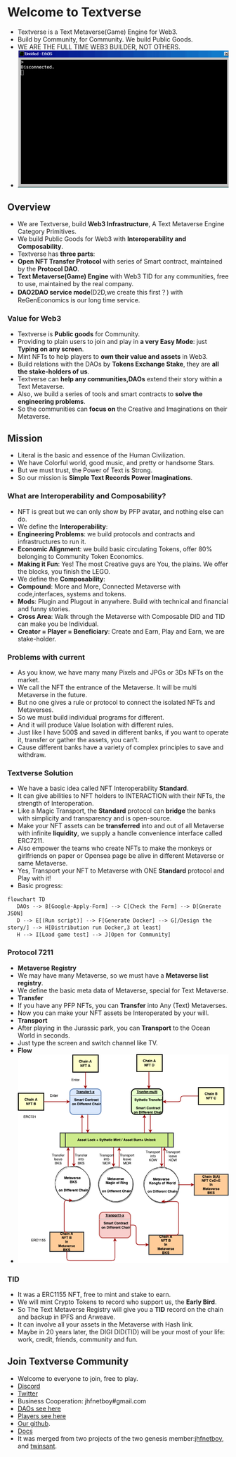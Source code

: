 # Welcome to Textverse
+ Textverse is a Text Metaverse(Game) Engine for Web3.
+ Build by Community, for Community. We build Public Goods.
+ WE ARE THE FULL TIME WEB3 BUILDER, NOT OTHERS.
+ ![Deck](https://github.com/DAO-SX/ethos/blob/main/doc/static/printer.gif)

## Overview
+ We are Textverse, build **Web3 Infrastructure**, A Text Metaverse Engine Category Primitives.
+ We build Public Goods for Web3 with **Interoperability and Composability**.
+ Textverse has **three parts**: 
+ **Open NFT Transfer Protocol** with series of Smart contract, maintained by the **Protocol DAO**.
+ **Text Metaverse(Game) Engine** with Web3 TID for any communities, free to use, maintained by the real company.
+ **DAO2DAO service mode**(D2D,we create this first？) with ReGenEconomics is our long time service.

### Value for Web3
+ Textverse is **Public goods** for Community.
+ Providing to plain users to join and play in **a very Easy Mode**: just **Typing on any screen**.
+ Mint NFTs to help players to **own their value and assets** in Web3.
+ Build relations with the DAOs by **Tokens Exchange Stake**, they are **all the stake-holders of us**.
+ Textverse can **help any communities,DAOs** extend their story within a Text Metaverse.
+ Also, we build a series of tools and smart contracts to **solve the engineering problems**.
+ So the communities can **focus on** the Creative and Imaginations on their Metaverse. 

## Mission
+ Literal is the basic and essence of the Human Civilization.
+ We have Colorful world, good music, and pretty or handsome Stars.
+ But we must trust, the Power of Text is Strong.
+ So our mission is **Simple Text Records Power Imaginations**.

### What are Interoperability and Composability?
+ NFT is great but we can only show by PFP avatar, and nothing else can do.
+ We define the **Interoperability**:
+ **Engineering Problems**: we build protocols and contracts and infrastructures to run it.
+ **Economic Alignment**: we build basic circulating Tokens, offer 80% belonging to Community Token Economics.
+ **Making it Fun**: Yes! The most Creative guys are You, the plains. We offer the blocks, you finish the LEGO.
+ We define the **Composability**:
+ **Compound**: More and More, Connected Metaverse with code,interfaces, systems and tokens.
+ **Mods**: Plugin and Plugout in anywhere. Build with technical and financial and funny stories.
+ **Cross Area**: Walk through the Metaverse with Composable DID and TID can make you be Individual.
+ **Creator = Player = Beneficiary**: Create and Earn, Play and Earn, we are stake-holder.

### Problems with current 
+ As you know, we have many many Pixels and JPGs or 3Ds NFTs on the market.
+ We call the NFT the entrance of the Metaverse. It will be multi Metaverse in the future.
+ But no one gives a rule or protocol to connect the isolated NFTs and Metaverses.
+ So we must build individual programs for different. 
+ And it will produce Value Isolation with different rules.
+ Just like I have 500$ and saved in different banks, if you want to operate it, transfer or gather the assets, you can’t. 
+ Cause different banks have a variety of complex principles to save and withdraw.

### Textverse Solution
+ We have a basic idea called NFT Interoperability **Standard**.
+ It can give abilities to NFT holders to INTERACTION with their NFTs, the strength of Interoperation. 
+ Like a Magic Transport, the **Standard** protocol can **bridge** the banks with simplicity and transparency and is open-source. 
+ Make your NFT assets can be **transferred** into and out of all Metaverse with infinite **liquidity**, we supply a handle convenience interface called ERC7211.
+ Also empower the teams who create NFTs to make the monkeys or girlfriends on paper or Opensea page be alive in different Metaverse or same Metaverse.
+ Yes, Transport your NFT to Metaverse with ONE **Standard** protocol and Play with it!
+ Basic progress:
```mermaid
flowchart TD
   DAOs --> B[Google-Apply-Form] --> C[Check the Form] --> D[Gnerate JSON] 
   D --> E[(Run script)] --> F[Generate Docker] --> G[/Design the story/] --> H[Distribution run Docker,3 at least] 
   H --> I[Load game test] --> J[Open for Community]

```

### Protocol 7211
+ **Metaverse Registry**
+ We may have many Metaverse, so we must have a **Metaverse list registry**.
+ We define the basic meta data of Metaverse, special for Text Metaverse.
+ **Transfer**
+ If you have any PFP NFTs, you can **Transfer** into Any (Text) Metaverses.
+ Now you can make your NFT assets be Interoperated by your will.
+ **Transport**
+ After playing in the Jurassic park, you can **Transport** to the Ocean World in seconds.
+ Just type the screen and switch channel like TV.
+ **Flow**
+ ![NFT-flow](static/nft-flow.png)

### TID
+ It was a ERC1155 NFT, free to mint and stake to earn.
+ We will mint Crypto Tokens to record who support us, the **Early Bird**.
+ So The Text Metaverse Registry will give you a **TID** record on the chain and backup in IPFS and Arweave.
+ It can involve all your assets in the Metaverse with Hash link.
+ Maybe in 20 years later, the DIGI DID(TID) will be your most of your life: work, credit, friends, community and fun.


## Join Textverse Community
+ Welcome to everyone to join, free to play.
+ [Discord](https://discord.com/invite/Qj9ChuSdAt)
+ [Twitter](https://twitter.com/TextverseApp)
+ Business Cooperation: jhfnetboy#gmail.com
+ [DAOs see here](DAOs-build-your-Metaverse.md)
+ [Players see here](How-to-play.md)
+ [Our github](https://github.com/twinsant/ethos).
+ [Docs](https://dao-sx.github.io/ethos/)
+ It was merged from two projects of the two genesis member:[jhfnetboy](https://github.com/jhfnetboy), and [twinsant](https://github.com/twinsant).
